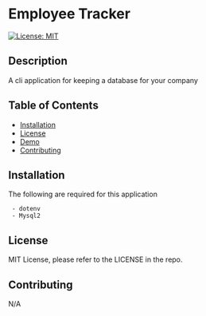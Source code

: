 # Employee Tracker
  [![License: MIT](https://img.shields.io/badge/License-MIT-green.svg)](https://opensource.org/licenses/MIT)
## Description

A cli application for keeping a database for your company

## Table of Contents

  - [Installation](#installation)
  - [License](#license)
  - [Demo](#demo)
  - [Contributing](#contributing)


## Installation

The following are required for this application

     - dotenv 
     - Mysql2

## License

MIT License, please refer to the LICENSE in the repo.

## Contributing

N/A
